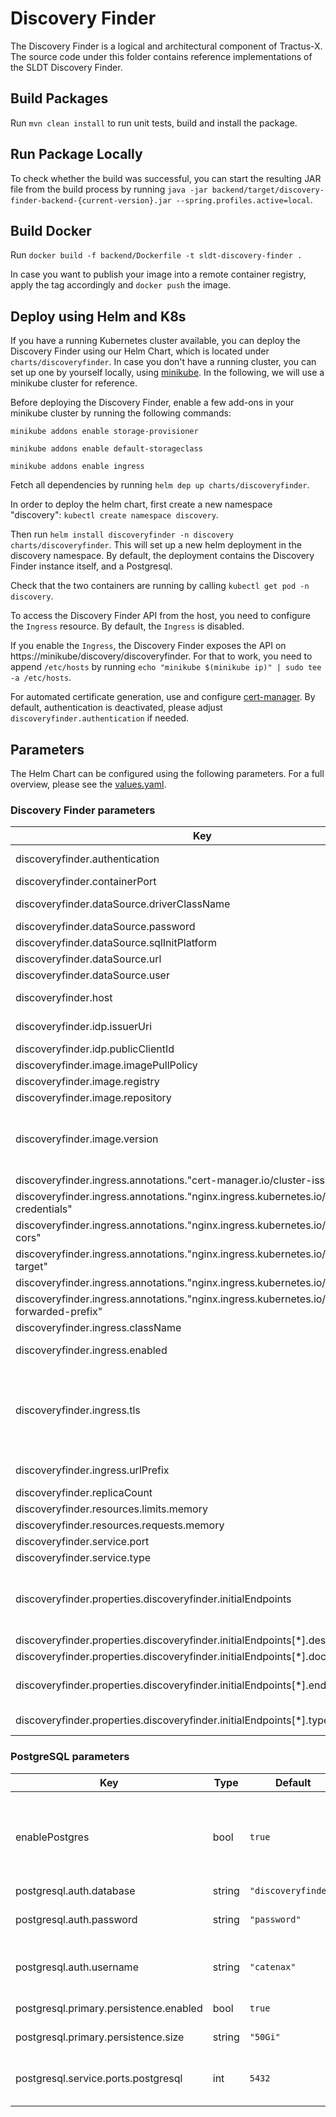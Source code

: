<!--
    Copyright (c) 2021-2022 Contributors to the Eclipse Foundation

    See the NOTICE file(s) distributed with this work for additional
    information regarding copyright ownership.

    This program and the accompanying materials are made available under the
    terms of the Apache License, Version 2.0 which is available at
    https://www.apache.org/licenses/LICENSE-2.0.

    Unless required by applicable law or agreed to in writing, software
    distributed under the License is distributed on an "AS IS" BASIS, WITHOUT
    WARRANTIES OR CONDITIONS OF ANY KIND, either express or implied. See the
    License for the specific language governing permissions and limitations
    under the License.

    SPDX-License-Identifier: Apache-2.0
-->

# Discovery Finder
The Discovery Finder is a logical and architectural component of Tractus-X. The source code under this folder contains reference implementations of the SLDT Discovery Finder.

## Build Packages
Run `mvn clean install` to run unit tests, build and install the package.

## Run Package Locally
To check whether the build was successful, you can start the resulting JAR file from the build process by running `java -jar backend/target/discovery-finder-backend-{current-version}.jar --spring.profiles.active=local`.

## Build Docker
Run `docker build -f backend/Dockerfile -t sldt-discovery-finder .`

In case you want to publish your image into a remote container registry, apply the tag accordingly and `docker push` the image.

## Deploy using Helm and K8s
If you have a running Kubernetes cluster available, you can deploy the Discovery Finder using our Helm Chart, which is located under `charts/discoveryfinder`.
In case you don't have a running cluster, you can set up one by yourself locally, using [minikube](https://minikube.sigs.k8s.io/docs/start/).
In the following, we will use a minikube cluster for reference.

Before deploying the Discovery Finder, enable a few add-ons in your minikube cluster by running the following commands:

`minikube addons enable storage-provisioner`

`minikube addons enable default-storageclass`

`minikube addons enable ingress`

Fetch all dependencies by running `helm dep up charts/discoveryfinder`.

In order to deploy the helm chart, first create a new namespace "discovery": `kubectl create namespace discovery`.

Then run `helm install discoveryfinder -n discovery charts/discoveryfinder`. This will set up a new helm deployment in the discovery namespace. By default, the deployment contains the Discovery Finder instance itself, and a Postgresql.

Check that the two containers are running by calling `kubectl get pod -n discovery`.

To access the Discovery Finder API from the host, you need to configure the `Ingress` resource.
By default, the `Ingress` is disabled.

If you enable the `Ingress`, the Discovery Finder exposes the API on https://minikube/discovery/discoveryfinder.
For that to work, you need to append `/etc/hosts` by running `echo "minikube $(minikube ip)" | sudo tee -a /etc/hosts`.

For automated certificate generation, use and configure [cert-manager](https://cert-manager.io/).
By default, authentication is deactivated, please adjust `discoveryfinder.authentication` if needed.

## Parameters
The Helm Chart can be configured using the following parameters. For a full overview, please see the [values.yaml](./charts/discoveryfinder/values.yaml).

### Discovery Finder parameters
| Key                                                                                      | Type                      | Default                           | Description                                                                                                                                                                                                                              |
|------------------------------------------------------------------------------------------|---------------------------|-----------------------------------|------------------------------------------------------------------------------------------------------------------------------------------------------------------------------------------------------------------------------------------|
| discoveryfinder.authentication                                                           | bool                      | `false`                           | Enables OAuth2 based authentication/authorization                                                                                                                                                                                        |
| discoveryfinder.containerPort                                                            | int                       | `4243`                            | Containerport                                                                                                                                                                                                                            |
| discoveryfinder.dataSource.driverClassName                                               | string                    | `"org.postgresql.Driver"`         | The driver class name for the database connection                                                                                                                                                                                        |
| discoveryfinder.dataSource.password                                                      | string                    | `"password"`                      | Datasource password                                                                                                                                                                                                                      |
| discoveryfinder.dataSource.sqlInitPlatform                                               | string                    | `"pg"`                            | Datasource InitPlatform                                                                                                                                                                                                                  |
| discoveryfinder.dataSource.url                                                           | string                    | `"jdbc:postgresql://database:5432"` | Datasource URL                                                                                                                                                                                                                           |
| discoveryfinder.dataSource.user                                                          | string                    | `"user"`                          | Datasource user                                                                                                                                                                                                                          |
| discoveryfinder.host                                                                     | string                    | `"localhost"`                     | This value is used by the Ingress object (if enabled) to route traffic                                                                                                                                                                   |
| discoveryfinder.idp.issuerUri                                                            | string                    | `""`               | The issuer URI of the OAuth2 identity provider                                                                                                                                                                                           |
| discoveryfinder.idp.publicClientId                                                       | string                    | `""`                   | ClientId                                                                                                                                                                                                                                 |
| discoveryfinder.image.imagePullPolicy                                                    | string                    | `"IfNotPresent"`                  | ImagepullPolicy                                                                                                                                                                                                                          |
| discoveryfinder.image.registry                                                           | string                    | `"ghcr.io/catenax-ng"`            | Image registry                                                                                                                                                                                                                           |
| discoveryfinder.image.repository                                                         | string                    | `"sldt-discovery-finder"`         | Image repository                                                                                                                                                                                                                         |
| discoveryfinder.image.version                                                            | string                    | `""`                              | Version of image. By default the app Version from Chart.yml is used. You can overwrite the version to use an  other version of sldt-discovery-finder                                                                                     |
| discoveryfinder.ingress.annotations."cert-manager.io/cluster-issuer"                     | string                    | `"selfsigned-cluster-issuer"`     |                                                                                                                                                                                                                                          |
| discoveryfinder.ingress.annotations."nginx.ingress.kubernetes.io/cors-allow-credentials" | string                    | `"true"`                          |                                                                                                                                                                                                                                          |
| discoveryfinder.ingress.annotations."nginx.ingress.kubernetes.io/enable-cors"            | string                    | `"true"`                          |                                                                                                                                                                                                                                          |
| discoveryfinder.ingress.annotations."nginx.ingress.kubernetes.io/rewrite-target"         | string                    | `"/$2"`                           |                                                                                                                                                                                                                                          |
| discoveryfinder.ingress.annotations."nginx.ingress.kubernetes.io/use-regex"              | string                    | `"true"`                          |                                                                                                                                                                                                                                          |
| discoveryfinder.ingress.annotations."nginx.ingress.kubernetes.io/x-forwarded-prefix"     | string                    | `"/discoveryfinder"`              |                                                                                                                                                                                                                                          |
| discoveryfinder.ingress.className                                                        | string                    | `"nginx"`                         | The Ingress class name                                                                                                                                                                                                                   |
| discoveryfinder.ingress.enabled                                                          | bool                      | `false`                           | Configures if an Ingress resource is created                                                                                                                                                                                             |
| discoveryfinder.ingress.tls                                                              | bool                      | `false`                           | Configures whether the `Ingress` should include TLS configuration. In that case, a separate `Secret` (as defined by `registry.ingress.tlsSecretName`) needs to be provided manually or by using [cert-manager](https://cert-manager.io/) |
| discoveryfinder.ingress.urlPrefix                                                        | string                    | `"/discoveryfinder"`              | The url prefix that is used by the Ingress resource to route traffic                                                                                                                                                                     |
| discoveryfinder.replicaCount                                                             | int                       | `1`                               | Replica count                                                                                                                                                                                                                            |
| discoveryfinder.resources.limits.memory                                                  | string                    | `"1024Mi"`                        | Resources limit memory                                                                                                                                                                                                                   |
| discoveryfinder.resources.requests.memory                                                | string                    | `"512Mi"`                         | Resources request memory                                                                                                                                                                                                                 |
| discoveryfinder.service.port                                                             | int                       | `8080`                            | Service port                                                                                                                                                                                                                             |
| discoveryfinder.service.type                                                             | string                    | `"ClusterIP"`                     | Service type                                                                                                                                                                                                                             |
| discoveryfinder.properties.discoveryfinder.initialEndpoints                              | list of initialEndpoints. |  | This attribute is optional. If it is given, the defined initial endpoints are saved in the database when the application is started.                                                                                                     |
| discoveryfinder.properties.discoveryfinder.initialEndpoints[*].description               | string                    | `` | Description. Value is optional                                                                                                                                                                                                           |
| discoveryfinder.properties.discoveryfinder.initialEndpoints[*].documentation             | string                    | `` | Documentation. Value is optional                                                                                                                                                                                                         |
| discoveryfinder.properties.discoveryfinder.initialEndpoints[*].endpointAddress           | string                    | `` | EndpointAddress. Value is required if initial endpoint is defined.                                                                                                                                                                       |
| discoveryfinder.properties.discoveryfinder.initialEndpoints[*].type                      | string                    | `` | Type. Value is required if initial endpoint is defined.                                                                                                                                                                                  |
### PostgreSQL parameters
| Key | Type | Default                             | Description                                                                                   |
|-----|------|-------------------------------------|-----------------------------------------------------------------------------------------------|
| enablePostgres | bool | `true`                              | If enabled, the postgreSQL instance will be run. Disable if you use your own hosted postgreSQL. |
| postgresql.auth.database | string | `"discoveryfinder"`                 | Database name                                                                                 |
| postgresql.auth.password | string | `"password"`                        | Password for authentication at the database                                                   |
| postgresql.auth.username | string | `"catenax"`                         | Username that is used to authenticate at the database                                         |
| postgresql.primary.persistence.enabled | bool | `true`                              | Persistence enabled                                                                           |
| postgresql.primary.persistence.size | string | `"50Gi"`                            | Size of persistence                                                                           |
| postgresql.service.ports.postgresql | int | `5432`                              | Size of the PersistentVolume that persists the data                                           |
